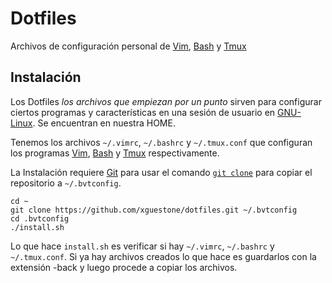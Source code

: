 # Dotfiles
Archivos de configuración personal de [Vim], [Bash] y [Tmux]

## Instalación

Los Dotfiles _los archivos que empiezan por un punto_ sirven para configurar
ciertos programas y características en una sesión de usuario en
[GNU-Linux]. Se encuentran en nuestra HOME.

Tenemos los archivos `~/.vimrc`, `~/.bashrc` y `~/.tmux.conf` que configuran
los programas [Vim], [Bash] y [Tmux] respectivamente.

La Instalación requiere [Git] para usar el comando [`git clone`] para copiar el
repositorio a `~/.bvtconfig`.

   ```shell
   cd ~
   git clone https://github.com/xguestone/dotfiles.git ~/.bvtconfig
   cd .bvtconfig
   ./install.sh
   ```

Lo que hace `install.sh` es verificar si hay `~/.vimrc`, `~/.bashrc` y
`~/.tmux.conf`. Si ya hay archivos creados lo que hace es guardarlos con la
extensión -back y luego procede a copiar los archivos.

[GNU-Linux]:https://www.gnu.org/gnu/linux-and-gnu.en.html
[Git]:http://git-scm.com
[Vim]:http://www.vim.org
[Tmux]:https://github.com/tmux/tmux/wiki
[Bash]:https://www.gnu.org/software/bash/
[`git clone`]:https://git-scm.com/docs/git-clone
